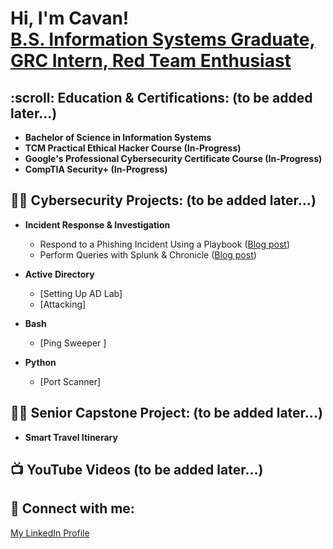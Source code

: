 <h1>Hi, I'm Cavan! <br/> <a href="https://www.linkedin.com/in/cavan-fowler59/">B.S. Information Systems Graduate, GRC Intern, Red Team Enthusiast</a></h1>

<h2>:scroll: Education & Certifications: (to be added later...)</h2>

- <b>Bachelor of Science in Information Systems</b>
- <b>TCM Practical Ethical Hacker Course (In-Progress)</b>
- <b>Google's Professional Cybersecurity Certificate Course (In-Progress)</b>
- <b>CompTIA Security+ (In-Progress)</b>

<h2>👨‍💻 Cybersecurity Projects: (to be added later...)</h2>

- <b>Incident Response & Investigation</b>
  - Respond to a Phishing Incident Using a Playbook (<a href="https://medium.com/@cavan.fowler/respond-to-phishing-incident-using-playbook-c054b6f8dff">Blog post</a>)
  - Perform Queries with Splunk & Chronicle (<a href="https://medium.com/@cavan.fowler/perform-a-query-with-splunk-49c2eda9b333">Blog post</a>)

- <b>Active Directory</b>
  - [Setting Up AD Lab]
  - [Attacking]

- <b>Bash</b>
  - [Ping Sweeper ]
    
- <b>Python</b>
  - [Port Scanner]

<h2>👨‍💻 Senior Capstone Project: (to be added later...)</h2>

- <b>Smart Travel Itinerary</b>

<h2>📺 YouTube Videos (to be added later...)</h2>

<h2> 🤳 Connect with me:</h2>

<a href="https://www.linkedin.com/in/cavan-fowler59/">My LinkedIn Profile</a>
